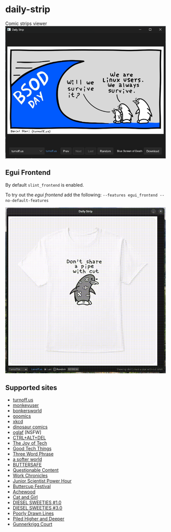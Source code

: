 # daily-strip
Comic strips viewer
![slint_frontend](assets/slint.png)


## Egui Frontend
By default ```slint_frontend``` is enabled.

To try out the _egui frontend_ add the following: ```--features egui_frontend --no-default-features```

![egui_frontend](assets/egui.gif)

## Supported sites
- [turnoff.us](https://turnoff.us)
- [monkeyuser](https://www.monkeyuser.com)
- [bonkersworld](https://bonkersworld.net)
- [goomics](https://goomics.net)
- [xkcd](https://xkcd.com)
- [dinosaur comics](https://www.qwantz.com)
- [oglaf](https://www.oglaf.com) [NSFW]
- [CTRL+ALT+DEL](https://cad-comic.com/)
- [The Joy of Tech](https://www.joyoftech.com/joyoftech/jotblog) 
- [Good Tech Things](https://www.goodtechthings.com)
- [Three Word Phrase](https://threewordphrase.com/index.htm)
- [a softer world](https://www.asofterworld.com)
- [BUTTERSAFE](https://www.buttersafe.com)
- [Questionable Content](https://questionablecontent.net)
- [Work Chronicles](https://workchronicles.com)
- [Junior Scientist Power Hour](https://www.jspowerhour.com)
- [Buttercup Festival](https://www.buttercupfestival.com)
- [Achewood](https://achewood.com)
- [Cat and Girl](https://catandgirl.com)
- [DIESEL SWEETIES #1.0](https://www.dieselsweeties.com/archive)
- [DIESEL SWEETIES #3.0](https://www.dieselsweeties.com)
- [Poorly Drawn Lines](https://poorlydrawnlines.com)
- [Piled Higher and Deeper](https://phdcomics.com)
- [Gunnerkrigg Court](https://www.gunnerkrigg.com)
